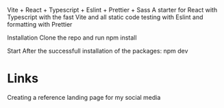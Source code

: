 Vite + React + Typescript + Eslint + Prettier + Sass
A starter for React with Typescript with the fast Vite and all static code testing with Eslint and formatting with Prettier

Installation
Clone the repo and run npm install

Start
After the successfull installation of the packages: npm dev

# Links
Creating a reference landing page for my social media 
